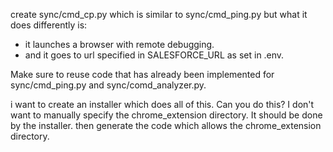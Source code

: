 
create sync/cmd_cp.py which is similar to sync/cmd_ping.py but what it does differently is:
- it launches a browser with remote debugging.
- and it goes to url specified in SALESFORCE_URL as set in .env.

Make sure to reuse code that has already been implemented for sync/cmd_ping.py and sync/comd_analyzer.py.



i want to create an installer which does all of this.  Can you do this?
I don't want to manually specify the chrome_extension directory. It should be done by the installer. 
then generate the code which allows the chrome_extension directory.